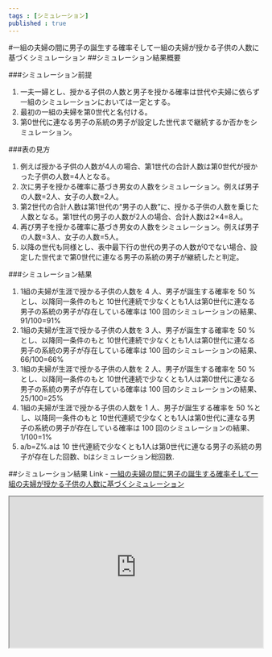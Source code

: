 ```yaml
--- 
tags : [シミュレーション] 
published : true
---
```

#一組の夫婦の間に男子の誕生する確率そして一組の夫婦が授かる子供の人数に基づくシミュレーション
##シミュレーション結果概要

###シミュレーション前提
1. 一夫一婦とし、授かる子供の人数と男子を授かる確率は世代や夫婦に依らず一組のシミュレーションにおいては一定とする。
1. 最初の一組の夫婦を第0世代と名付ける。
1. 第0世代に連なる男子の系統の男子が設定した世代まで継続するか否かをシミュレーション。

###表の見方
1. 例えば授かる子供の人数が4人の場合、第1世代の合計人数は第0世代が授かった子供の人数=4人となる。
1. 次に男子を授かる確率に基づき男女の人数をシミュレーション。例えば男子の人数=2人、女子の人数=2人。
1. 第2世代の合計人数は第1世代の“男子の人数”に、授かる子供の人数を乗じた人数となる。第1世代の男子の人数が2人の場合、合計人数は2×4=8人。
1. 再び男子を授かる確率に基づき男女の人数をシミュレーション。例えば男子の人数=3人、女子の人数=5人。
1. 以降の世代も同様とし、表中最下行の世代の男子の人数が0でない場合、設定した世代まで第0世代に連なる男子の系統の男子が継続したと判定。

###シミュレーション結果

1. 1組の夫婦が生涯で授かる子供の人数を 4 人、男子が誕生する確率を 50 %とし、以降同一条件のもと 10世代連続で少なくとも1人は第0世代に連なる男子の系統の男子が存在している確率は 100 回のシミュレーションの結果、 91/100=91% 
1. 1組の夫婦が生涯で授かる子供の人数を 3 人、男子が誕生する確率を 50 %とし、以降同一条件のもと 10世代連続で少なくとも1人は第0世代に連なる男子の系統の男子が存在している確率は 100 回のシミュレーションの結果、 66/100=66% 
1. 1組の夫婦が生涯で授かる子供の人数を 2 人、男子が誕生する確率を 50 %とし、以降同一条件のもと 10世代連続で少なくとも1人は第0世代に連なる男子の系統の男子が存在している確率は 100 回のシミュレーションの結果、 25/100=25% 
1. 1組の夫婦が生涯で授かる子供の人数を 1 人、男子が誕生する確率を 50 %とし、以降同一条件のもと 10世代連続で少なくとも1人は第0世代に連なる男子の系統の男子が存在している確率は 100 回のシミュレーションの結果、 1/100=1% 
1. a/b=Z%.aは 10 世代連続で少なくとも1人は第0世代に連なる男子の系統の男子が存在した回数、bはシミュレーション総回数.

##シミュレーション結果
Link - [一組の夫婦の間に男子の誕生する確率そして一組の夫婦が授かる子供の人数に基づくシミュレーション](
http://knowledgevault.saecanet.com/charts/am-consulting.co.jp-2016-08-12-12-47-18.html
)


<iframe src="
http://knowledgevault.saecanet.com/charts/am-consulting.co.jp-2016-08-12-12-47-18.html
" width="100%" height="300px"></iframe>